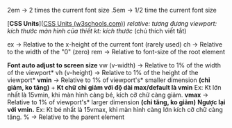 2em -> 2 times the current font size
.5em -> 1/2 time the current font size

[**CSS Units**]([CSS Units (w3schools.com)](https://www.w3schools.com/cssref/css_units.php))
*relative: tương đương*
*viewport: kích thước màn hình của thiết*
*kt: kích thước* (chú thích viết tắt)

ex -> Relative to the x-height of the current font (rarely used) 
ch -> Relative to the width of the "0" (zero)
rem -> Relative to font-size of the root element

**Font auto adjust to screen size**
vw (v-width) -> Relative to 1% of the width of the viewport*
vh (v-height) -> Relative to 1% of the height of the viewport*
**vmin** -> Relative to 1% of viewport's* smaller dimension **(chỉ giảm, ko tăng)**
	+ **Kt chữ chỉ giảm với độ dài max/default là vmin**
	Ex: Kt lớn nhất là 15vmin, khi màn hình càng bé, kích cỡ chữ càng giảm.
**vmax** -> Relative to 1% of viewport's* larger dimension **(chỉ tăng, ko giảm)**
	 **Ngược lại với vmin.**
	Ex: Kt bé nhất là 15vmax, khi màn hình càng lớn kích cỡ chữ càng tăng.
% -> Relative to the parent element 
